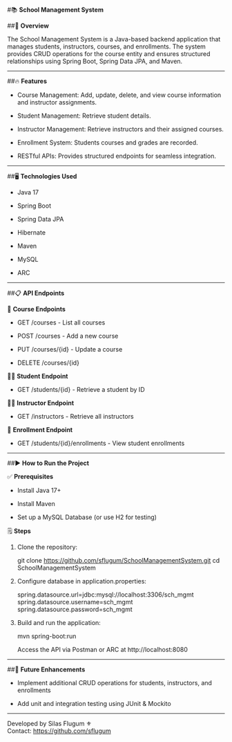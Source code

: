 #📚 **School Management System**

##📓 **Overview**

The School Management System is a Java-based backend application that manages students, instructors, courses, and enrollments. The system provides CRUD operations for the course entity and ensures structured relationships using Spring Boot, Spring Data JPA, and Maven.

---

##🔥 **Features**

- Course Management: Add, update, delete, and view course information and instructor assignments.

- Student Management: Retrieve student details.

- Instructor Management: Retrieve instructors and their assigned courses.

- Enrollment System: Students courses and grades are recorded.

- RESTful APIs: Provides structured endpoints for seamless integration.

---

##🖥️ **Technologies Used**

- Java 17

- Spring Boot

- Spring Data JPA

- Hibernate

- Maven

- MySQL

- ARC 

---

##📋 **API Endpoints**

📙 **Course Endpoints**

- GET /courses - List all courses

- POST /courses - Add a new course

- PUT /courses/{id} - Update a course

- DELETE /courses/{id}

🧑‍💻 **Student Endpoint**

- GET /students/{id} - Retrieve a student by ID

🧑‍🏫 **Instructor Endpoint**

- GET /instructors - Retrieve all instructors

📝 **Enrollment Endpoint**

- GET /students/{id}/enrollments - View student enrollments

---

##▶️ **How to Run the Project**

  ✅ **Prerequisites**

- Install Java 17+

- Install Maven

- Set up a MySQL Database (or use H2 for testing)

🗒️ **Steps**

1. Clone the repository:

    git clone https://github.com/sflugum/SchoolManagementSystem.git
    cd SchoolManagementSystem

2. Configure database in application.properties:

    spring.datasource.url=jdbc:mysql://localhost:3306/sch_mgmt
    spring.datasource.username=sch_mgmt
    spring.datasource.password=sch_mgmt

3. Build and run the application:

    mvn spring-boot:run

    Access the API via Postman or ARC at http://localhost:8080

---

##🔮 **Future Enhancements**

- Implement additional CRUD operations for students, instructors, and enrollments

- Add unit and integration testing using JUnit & Mockito

---

Developed by Silas Flugum ⚜️    
Contact: https://github.com/sflugum

